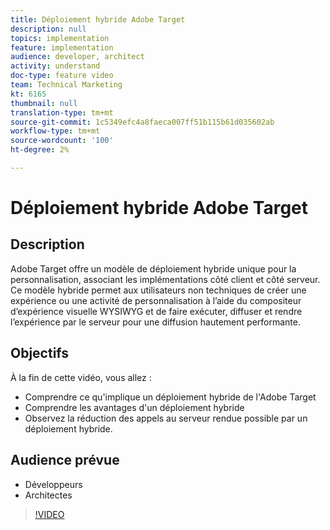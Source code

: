 ```yaml
---
title: Déploiement hybride Adobe Target
description: null
topics: implementation
feature: implementation
audience: developer, architect
activity: understand
doc-type: feature video
team: Technical Marketing
kt: 6165
thumbnail: null
translation-type: tm+mt
source-git-commit: 1c5349efc4a8faeca007ff51b115b61d035602ab
workflow-type: tm+mt
source-wordcount: '100'
ht-degree: 2%

---
```



# Déploiement hybride Adobe Target

## Description

Adobe Target offre un modèle de déploiement hybride unique pour la personnalisation, associant les implémentations côté client et côté serveur. Ce modèle hybride permet aux utilisateurs non techniques de créer une expérience ou une activité de personnalisation à l’aide du compositeur d’expérience visuelle WYSIWYG et de faire exécuter, diffuser et rendre l’expérience par le serveur pour une diffusion hautement performante. 

## Objectifs

À la fin de cette vidéo, vous allez :

* Comprendre ce qu&#39;implique un déploiement hybride de l&#39;Adobe Target
* Comprendre les avantages d&#39;un déploiement hybride
* Observez la réduction des appels au serveur rendue possible par un déploiement hybride.

## Audience prévue

* Développeurs
* Architectes

>[!VIDEO](https://video.tv.adobe.com/v/41698/?quality=12)

<!-- JUDY: add to this once we have documentation. And/or add to this, with links to the on-device decisioning content. For more information, visit the [documentation](https://docs.adobe.com/content/help/en/target/using/implement-target/implementing-target.html). -->

